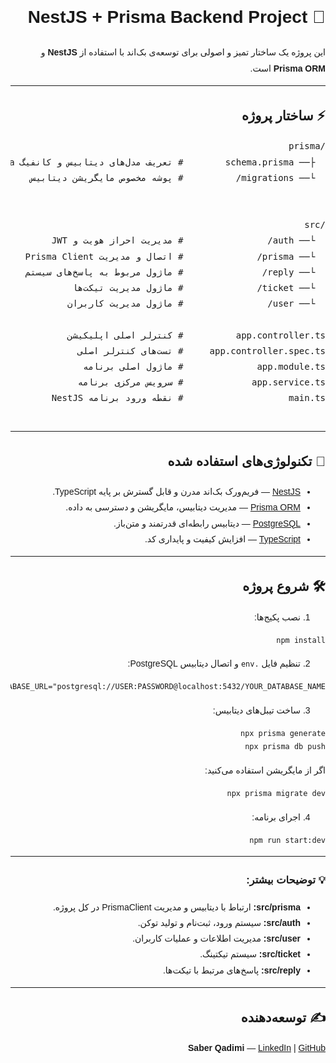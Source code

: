 <div style="direction: rtl; text-align: right; font-family: 'Vazirmatn', Tahoma, sans-serif; line-height: 1.8;">
  <h1>🎯 NestJS + Prisma Backend Project</h1>

  <p>این پروژه یک ساختار تمیز و اصولی برای توسعه‌ی بک‌اند با استفاده از <strong>NestJS</strong> و <strong>Prisma ORM</strong> است.</p>

  <hr>

  <h2>⚡️ ساختار پروژه</h2>

  <pre>
/prisma
  ├── schema.prisma        # تعریف مدل‌های دیتابیس و کانفیگ Prisma
  └── migrations/          # پوشه مخصوص مایگریشن دیتابیس


/src
  └── auth/                # مدیریت احراز هویت و JWT
  └── prisma/              # اتصال و مدیریت Prisma Client
  └── reply/               # ماژول مربوط به پاسخ‌های سیستم
  └── ticket/              # ماژول مدیریت تیکت‌ها
  └── user/                # ماژول مدیریت کاربران

app.controller.ts          # کنترلر اصلی اپلیکیشن
app.controller.spec.ts     # تست‌های کنترلر اصلی
app.module.ts              # ماژول اصلی برنامه
app.service.ts             # سرویس مرکزی برنامه
main.ts                    # نقطه ورود برنامه NestJS
  </pre>

  <hr>

  <h2>🚀 تکنولوژی‌های استفاده شده</h2>

  <ul>
    <li><a href="https://nestjs.com">NestJS</a> — فریم‌ورک بک‌اند مدرن و قابل گسترش بر پایه TypeScript.</li>
    <li><a href="https://www.prisma.io">Prisma ORM</a> — مدیریت دیتابیس، مایگریشن و دسترسی به داده.</li>
    <li><a href="https://www.postgresql.org">PostgreSQL</a> — دیتابیس رابطه‌ای قدرتمند و متن‌باز.</li>
    <li><a href="https://www.typescriptlang.org">TypeScript</a> — افزایش کیفیت و پایداری کد.</li>
  </ul>

  <hr>

  <h2>🛠️ شروع پروژه</h2>

  <ol>
    <li>نصب پکیج‌ها:</li>
  </ol>

  <pre><code>npm install</code></pre>

  <ol start="2">
    <li>تنظیم فایل <code>.env</code> و اتصال دیتابیس PostgreSQL:</li>
  </ol>

  <pre><code>DATABASE_URL="postgresql://USER:PASSWORD@localhost:5432/YOUR_DATABASE_NAME"</code></pre>

  <ol start="3">
    <li>ساخت تیبل‌های دیتابیس:</li>
  </ol>

  <pre><code>npx prisma generate
npx prisma db push</code></pre>

  <p>اگر از مایگریشن استفاده می‌کنید:</p>

  <pre><code>npx prisma migrate dev</code></pre>

  <ol start="4">
    <li>اجرای برنامه:</li>
  </ol>

  <pre><code>npm run start:dev</code></pre>

  <hr>

  <h3>💡 توضیحات بیشتر:</h3>

  <ul>
    <li><strong>src/prisma:</strong> ارتباط با دیتابیس و مدیریت PrismaClient در کل پروژه.</li>
    <li><strong>src/auth:</strong> سیستم ورود، ثبت‌نام و تولید توکن.</li>
    <li><strong>src/user:</strong> مدیریت اطلاعات و عملیات کاربران.</li>
    <li><strong>src/ticket:</strong> سیستم تیکتینگ.</li>
    <li><strong>src/reply:</strong> پاسخ‌های مرتبط با تیکت‌ها.</li>
  </ul>

  <hr>

  <h2>✍️ توسعه‌دهنده</h2>
<p><strong>Saber Qadimi</strong> — 
<a href="https://www.linkedin.com/in/saber-qadimi/">LinkedIn</a> | 
<a href="https://github.com/Saberqadimi">GitHub</a></p>


</div>
